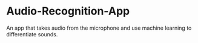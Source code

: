 # Audio-Recognition-App
An app that takes audio from the microphone and use machine learning to differentiate sounds.
